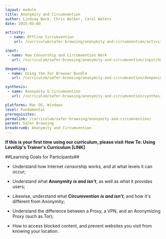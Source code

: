 ```yaml
---
layout: module
title: Anonymity and Circumvention
author: Lindsay Beck, Chris Walker, Carol Waters
date: 2015-05-00

activity:
  - name: Offline Circumvention
    url: /curriculum/safer-browsing/anonymity-and-circumvention/activity-discussion/offline-circumvention/

input:
 - name: How Censorship and Circumvention Work
   url: /curriculum/safer-browsing/anonymity-and-circumvention/input/how-censorship-and-circumvention-work/

deepening:
 - name: Using the Tor Browser Bundle
   url: /curriculum/safer-browsing/anonymity-and-circumvention/deepening/using-tor/

synthesis:
 - name: Anonymity & Circumvention
   url: /curriculum/safer-browsing/anonymity-and-circumvention/synthesis/anonymity-and-circumvention/

platforms: Mac OS, Windows
level: Fundamental
prerequisites:
permalink: /curriculum/safer-browsing/anonymity-and-circumvention/
parent: Safer Browsing
breadcrumb: Anonymity and Circumvention
---
```

**If this is your first time using our curriculum, please visit** **How To: Using LevelUp's Trainer's Curriculum [LINK]**


##Learning Goals for Participants##


- Understand how Internet censorship works, and at what levels it can occur;

- Understand what **Anonymity** ***is and isn't***, as well as what it provides users;

- Likewise, understand what **Circumvention** ***is and isn't***, and how it's different from Anonymity;

- Understand the difference between a Proxy, a VPN, and an Anonymizing Proxy (such as Tor);

- How to access blocked content, and prevent websites you visit from knowing your location.
